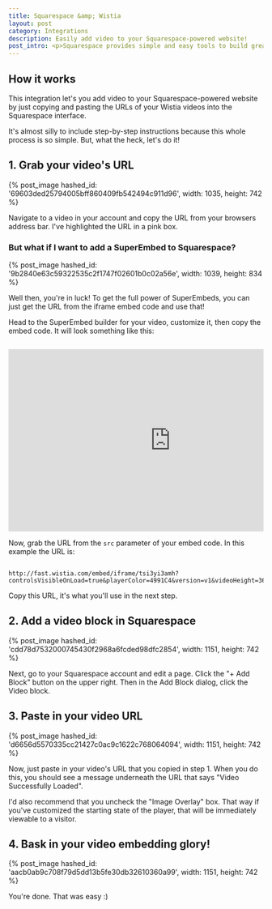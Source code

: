 ```yaml
---
title: Squarespace &amp; Wistia
layout: post
category: Integrations
description: Easily add video to your Squarespace-powered website!
post_intro: <p>Squarespace provides simple and easy tools to build great looking website!</p><p>With the integration between Wistia and Squarespace, you can easily add video to your website.</p>
---
```


## How it works

This integration let's you add video to your Squarespace-powered website by just
copying and pasting the URLs of your Wistia videos into the Squarespace interface.

It's almost silly to include step-by-step instructions because this whole process is so simple.
But, what the heck, let's do it!


## 1. Grab your video's URL

{% post_image hashed_id: '69603ded25794005bff860409fb542494c911d96', width: 1035, height: 742 %}

Navigate to a video in your account and copy the URL from your browsers address bar.
I've highlighted the URL in a pink box.


### But what if I want to add a SuperEmbed to Squarespace?

{% post_image hashed_id: '9b2840e63c59322535c2f1747f02601b0c02a56e', width: 1039, height: 834 %}

Well then, you're in luck! To get the full power of SuperEmbeds, you can just get the URL from the iframe embed code and use that!

Head to the SuperEmbed builder for your video, customize it, then copy the embed code. It will look something like this:

<pre><code class="language-markup">
<iframe src="http://fast.wistia.com/embed/iframe/tsi3yi3amh?controlsVisibleOnLoad=true&playerColor=4991C4&version=v1&videoHeight=360&videoWidth=640" allowtransparency="true" frameborder="0" scrolling="no" class="wistia_embed" name="wistia_embed" width="640" height="360"></iframe>
</code></pre>

Now, grab the URL from the <code>src</code> parameter of your embed code.
In this example the URL is:

<pre><code class="language-markup">
http://fast.wistia.com/embed/iframe/tsi3yi3amh?controlsVisibleOnLoad=true&playerColor=4991C4&version=v1&videoHeight=360&videoWidth=640
</code></pre>

Copy this URL, it's what you'll use in the next step.


## 2. Add a video block in Squarespace

{% post_image hashed_id: 'cdd78d7532000745430f2968a6fcded98dfc2854', width: 1151, height: 742 %}

Next, go to your Squarespace account and edit a page. Click the "+ Add Block" button on the upper right.
Then in the Add Block dialog, click the Video block.


## 3. Paste in your video URL

{% post_image hashed_id: 'd6656d5570335cc21427c0ac9c1622c768064094', width: 1151, height: 742 %}

Now, just paste in your video's URL that you copied in step 1. When you do this, you should see a message underneath the URL that says "Video Successfully Loaded".

I'd also recommend that you uncheck the "Image Overlay" box. That way if you've customized the starting state of the player, that will be immediately viewable to a visitor.


## 4. Bask in your video embedding glory!

{% post_image hashed_id: 'aacb0ab9c708f79d5dd13b5fe30db32610360a99', width: 1151, height: 742 %}

You're done. That was easy :)


